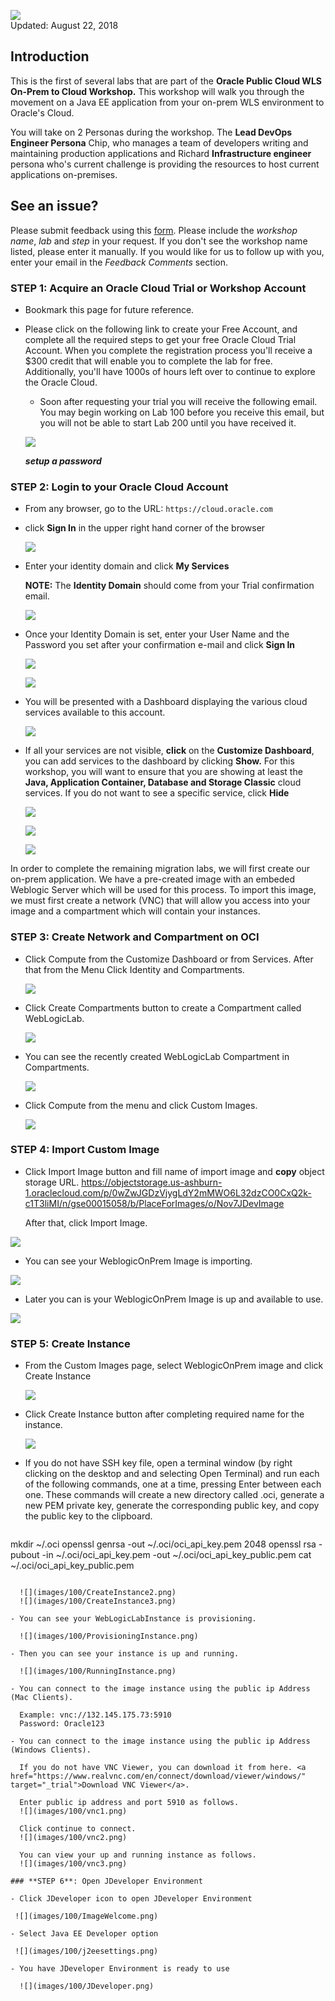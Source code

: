 
![](images/100/Picture100-lab.png)  
Updated: August 22, 2018

## Introduction

This is the first of several labs that are part of the **Oracle Public Cloud WLS On-Prem to Cloud Workshop.** This workshop will walk you through the movement on a Java EE application from your on-prem WLS environment to Oracle's Cloud.

You will take on 2 Personas during the workshop. The **Lead DevOps Engineer Persona** Chip, who manages a team of developers writing and maintaining production applications and Richard **Infrastructure engineer** persona who's current challenge is providing the resources to host current applications on-premises.


## See an issue?
Please submit feedback using this [form](https://apexapps.oracle.com/pls/apex/f?p=133:1:::::P1_FEEDBACK:1). Please include the *workshop name*, *lab* and *step* in your request.  If you don't see the workshop name listed, please enter it manually. If you would like for us to follow up with you, enter your email in the *Feedback Comments* section.
### **STEP 1**: Acquire an Oracle Cloud Trial or Workshop Account

- Bookmark this page for future reference.

- Please click on the following link to create your Free Account, and complete all the required steps to get your free Oracle Cloud Trial Account. When you complete the registration process you'll receive a $300 credit that will enable you to complete the lab for free. Additionally, you'll have 1000s of hours left over to continue to explore the Oracle Cloud.

    - Soon after requesting your trial you will receive the following email. You may begin working on Lab 100 before you receive this email, but you will not be able to start Lab 200 until you have received it.

    ![](images/100/100_1_1.png)

    ***setup a password***

### **STEP 2**: Login to your Oracle Cloud Account
- From any browser, go to the URL:
    `https://cloud.oracle.com`

- click **Sign In** in the upper right hand corner of the browser

    ![](images/100/Picture100-1.png)


- Enter your identity domain and click **My Services**

    **NOTE:** The **Identity Domain** should come from your Trial confirmation email.

    ![](images/100/LabGuide100-067ce155.png)

- Once your Identity Domain is set, enter your User Name and the Password you set after your confirmation e-mail and click **Sign In**

    ![](images/100/LabGuide100-938844ff.png)


    ![](images/100/Picture100-3.5.png)

- You will be presented with a Dashboard displaying the various cloud services available to this account.

    ![](images/100/LabGuide100-63e3321e.png)

- If all your services are not visible, **click** on the **Customize Dashboard**, you can add services to the dashboard by clicking **Show.** For this workshop, you will want to ensure that you are showing at least the **Java, Application Container, Database and Storage Classic** cloud services. If you do not want to see a specific service, click **Hide**

    ![](images/100/LabGuide100-59574863.png)

    ![](images/100/LabGuide100-7f4bb05a.png)

    ![](images/100/LabGuide100-9a5951ea.png)

In order to complete the remaining migration labs, we will first create our on-prem application.  We have a pre-created image with an embeded Weblogic Server which will be used for this process.  To import this image, we must first create a network (VNC) that will allow you access into your image and a compartment which will contain your instances.


### **STEP 3**: Create Network and Compartment on OCI
- Click Compute from the Customize Dashboard or from Services. After that from the Menu Click Identity and Compartments. 
  
  ![](images/100/LabGuide100-CreateCompartment.png)

- Click Create Compartments button to create a Compartment called WebLogicLab.
  
  ![](images/100/LabGuide100-CreateCompartment2.png)

- You can see the recently created WebLogicLab Compartment in  Compartments.
  
  ![](images/100/LabGuide100-CreateCompartment3.png)

- Click Compute from the menu and click Custom Images.
  
  ![](images/100/LabGuide100-CustomImages.png)

### **STEP 4**: Import Custom Image

- Click Import Image button and fill name of import image and  **copy** object storage URL.
  https://objectstorage.us-ashburn-1.oraclecloud.com/p/0wZwJGDzVjygLdY2mMWO6L32dzCO0CxQ2k-c1T3liMI/n/gse00015058/b/PlaceForImages/o/Nov7JDevImage

   After that, click Import Image.
  
![](images/100/LabGuide100-ImageImport.png)

- You can see your WeblogicOnPrem Image is importing.
  
![](images/100/LabGuide100-ImageImport2.png)

- Later you can is your WeblogicOnPrem Image is up and available to use.
  
![](images/100/LabGuide100-ImageImport3.png)

### **STEP 5**: Create Instance

- From the Custom Images page, select WeblogicOnPrem image and click Create Instance
  
  ![](images/100/CreateInstanceOnImage.png)

- Click Create Instance button after completing required name for the instance.

  ![](images/100/CreateInstance1.png)

- If you do not have SSH key file, open a terminal window (by right clicking on the desktop and and selecting Open Terminal) and run each of the following commands, one at a time, pressing Enter between each one. These commands will create a new directory called .oci, generate a new PEM private key, generate the corresponding public key, and copy the public key to the clipboard.
  
  ```bash
mkdir ~/.oci
openssl genrsa -out ~/.oci/oci_api_key.pem 2048
openssl rsa -pubout -in ~/.oci/oci_api_key.pem -out ~/.oci/oci_api_key_public.pem
cat ~/.oci/oci_api_key_public.pem
```

  ![](images/100/CreateInstance2.png)
  ![](images/100/CreateInstance3.png)

- You can see your WebLogicLabInstance is provisioning.
  
  ![](images/100/ProvisioningInstance.png)

- Then you can see your instance is up and running.
  
  ![](images/100/RunningInstance.png)

- You can connect to the image instance using the public ip Address (Mac Clients).
  
  Example: vnc://132.145.175.73:5910
  Password: Oracle123

- You can connect to the image instance using the public ip Address (Windows Clients).
  
  If you do not have VNC Viewer, you can download it from here. <a href="https://www.realvnc.com/en/connect/download/viewer/windows/" target="_trial">Download VNC Viewer</a>.
  
  Enter public ip address and port 5910 as follows.
  ![](images/100/vnc1.png)

  Click continue to connect.
  ![](images/100/vnc2.png)

  You can view your up and running instance as follows.
  ![](images/100/vnc3.png)
  
### **STEP 6**: Open JDeveloper Environment

- Click JDeveloper icon to open JDeveloper Environment

 ![](images/100/ImageWelcome.png)

- Select Java EE Developer option
  
 ![](images/100/j2eesettings.png)
  
- You have JDeveloper Environment is ready to use
  
  ![](images/100/JDeveloper.png)